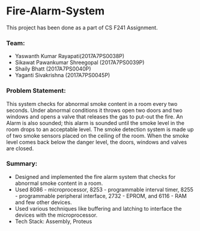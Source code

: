 <h1>Fire-Alarm-System</h1>
This project has been done as a part of CS F241 Assignment.

<h3>Team:</h3>
<ul>
<li>Yaswanth Kumar Rayapati(2017A7PS0038P)</li>
<li>Sikawat Pawankumar Shreegopal (2017A7PS0039P)</li>
<li>Shaily Bhatt (2017A7PS0040P)</li> 
<li>Yaganti Sivakrishna (2017A7PS0045P)</li>
</ul>

<h3>Problem Statement:</h3>
This system checks for abnormal smoke content in a room every two seconds. Under abnormal conditions it throws open two doors and two windows and opens a valve that releases the gas to put-out the fire. An Alarm is also sounded; this alarm is sounded until the smoke level in the room drops to an acceptable level. The smoke detection system is made up of two smoke sensors placed on the ceiling of the room. When the smoke level comes back below the danger level, the doors, windows and valves are closed. 
 
<h3>Summary:</h3>
<ul>
<li>Designed and implemented the fire alarm system that checks for abnormal smoke content in a room.</li> 
<li>Used 8086 - microprocessor, 8253 - programmable interval timer, 8255 - programmable peripheral interface, 2732 - EPROM, and 6116 - RAM and few other devices.</li>
<li>Used various techniques like buffering and latching to interface the devices with the microprocessor.</li> 
<li>Tech Stack: Assembly, Proteus</li>
</ul>
